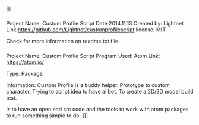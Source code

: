 [[[
###

  Project Name: Custom Profile Script
  Date:2014.11.13
  Created by: Lightnet
  Link:https://github.com/Lightnet/customprofilescript
  license: MIT

  Check for more information on readme.txt file.

###


Project Name: Custom Profile Script
Program Used: Atom
Link: https://atom.io/

Type: Package

Information: Custom Profile is a buddy helper. Prototype to custom character.
Trying to script idea to have ai bot. To create a 2D/3D model build test.

Is to have an open end src code and the tools to work with atom packages to run
something simple to do.
]]]
